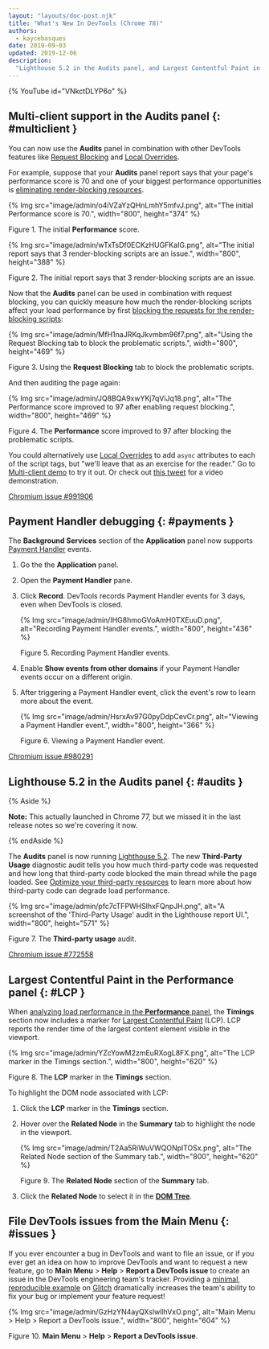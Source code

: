 ```yaml
---
layout: "layouts/doc-post.njk"
title: "What's New In DevTools (Chrome 78)"
authors:
  - kaycebasques
date: 2019-09-03
updated: 2019-12-06
description:
  "Lighthouse 5.2 in the Audits panel, and Largest Contentful Paint in the Performance panel."
---
```


{% YouTube id="VNkctDLYP6o" %}

## Multi-client support in the Audits panel {: #multiclient }

You can now use the **Audits** panel in combination with other DevTools features like [Request
Blocking][1] and [Local Overrides][2].

For example, suppose that your **Audits** panel report says that your page's performance score is 70
and one of your biggest performance opportunities is [eliminating render-blocking resources][3].

{% Img src="image/admin/o4iVZaYzQHnLmhY5mfvJ.png", alt="The initial Performance score is 70.", width="800", height="374" %}

Figure 1. The initial **Performance** score.

{% Img src="image/admin/wTxTsDf0ECKzHUGFKaIG.png", alt="The initial report says that 3 render-blocking scripts are an issue.", width="800", height="388" %}

Figure 2. The initial report says that 3 render-blocking scripts are an issue.

Now that the **Audits** panel can be used in combination with request blocking, you can quickly
measure how much the render-blocking scripts affect your load performance by first [blocking the
requests for the render-blocking scripts][4]:

{% Img src="image/admin/MfH1naJRKqJkvmbm96f7.png", alt="Using the Request Blocking tab to block the problematic scripts.", width="800", height="469" %}

Figure 3. Using the **Request Blocking** tab to block the problematic scripts.

And then auditing the page again:

{% Img src="image/admin/JQ8BQA9xwYKj7qViJq18.png", alt="The Performance score improved to 97 after enabling request blocking.", width="800", height="469" %}

Figure 4. The **Performance** score improved to 97 after blocking the problematic scripts.

You could alternatively use [Local Overrides][5] to add `async` attributes to each of the script
tags, but "we'll leave that as an exercise for the reader." Go to [Multi-client demo][6] to try it
out. Or check out [this tweet][7] for a video demonstration.

[Chromium issue #991906][8]

## Payment Handler debugging {: #payments }

The **Background Services** section of the **Application** panel now supports [Payment Handler][9]
events.

1.  Go the the **Application** panel.
2.  Open the **Payment Handler** pane.
3.  Click **Record**. DevTools records Payment Handler events for 3 days, even when DevTools is
    closed.

    {% Img src="image/admin/IHG8hmoGVoAmH0TXEuuD.png", alt="Recording Payment Handler events.", width="800", height="436" %}

    Figure 5. Recording Payment Handler events.

4.  Enable **Show events from other domains** if your Payment Handler events occur on a different
    origin.
5.  After triggering a Payment Handler event, click the event's row to learn more about the event.

    {% Img src="image/admin/HsrxAv97G0pyDdpCevCr.png", alt="Viewing a Payment Handler event.", width="800", height="366" %}

    Figure 6. Viewing a Payment Handler event.

[Chromium issue #980291][10]

## Lighthouse 5.2 in the Audits panel {: #audits }

{% Aside %}

**Note:** This actually launched in Chrome 77, but we missed it in the last release notes so we're
covering it now.

{% endAside %}

The **Audits** panel is now running [Lighthouse 5.2][11]. The new **Third-Party Usage** diagnostic
audit tells you how much third-party code was requested and how long that third-party code blocked
the main thread while the page loaded. See [Optimize your third-party resources][12] to learn more
about how third-party code can degrade load performance.

{% Img src="image/admin/pfc7cTFPWHSlhxFQnpJH.png", alt="A screenshot of the 'Third-Party Usage' audit in the Lighthouse report UI.", width="800", height="571" %}

Figure 7. The **Third-party usage** audit.

[Chromium issue #772558][13]

## Largest Contentful Paint in the Performance panel {: #LCP }

When [analyzing load performance in the **Performance** panel][14], the **Timings** section now
includes a marker for [Largest Contentful Paint][15] (LCP). LCP reports the render time of the
largest content element visible in the viewport.

{% Img src="image/admin/YZcYowM2zmEuRXogL8FX.png", alt="The LCP marker in the Timings section.", width="800", height="620" %}

Figure 8. The **LCP** marker in the **Timings** section.

To highlight the DOM node associated with LCP:

1.  Click the **LCP** marker in the **Timings** section.
2.  Hover over the **Related Node** in the **Summary** tab to highlight the node in the viewport.

    {% Img src="image/admin/T2Aa5RiWuVWQONplTOSx.png", alt="The Related Node section of the Summary tab.", width="800", height="620" %}

    Figure 9. The **Related Node** section of the **Summary** tab.

3.  Click the **Related Node** to select it in the [**DOM Tree**][16].

## File DevTools issues from the Main Menu {: #issues }

If you ever encounter a bug in DevTools and want to file an issue, or if you ever get an idea on how
to improve DevTools and want to request a new feature, go to **Main Menu** > **Help** > **Report a
DevTools issue** to create an issue in the DevTools engineering team's tracker. Providing a
[minimal, reproducible example][17] on [Glitch][18] dramatically increases the team's ability to fix
your bug or implement your feature request!

{% Img src="image/admin/GzHzYN4ayQXslwllhVxO.png", alt="Main Menu > Help > Report a DevTools issue.", width="800", height="604" %}

Figure 10. **Main Menu** > **Help** > **Report a DevTools issue**.

[1]: /web/updates/2017/04/devtools-release-notes#block-requests
[2]: /web/updates/2018/01/devtools#overrides
[3]: https://web.dev/render-blocking-resources
[4]: /web/updates/2017/04/devtools-release-notes#block-requests
[5]: /web/updates/2018/01/devtools#overrides
[6]: https://devtools.glitch.me/wndt78/multiclient.html
[7]: https://twitter.com/cjamcl/status/1167602064584671234
[8]: https://crbug.com/991906
[9]: /web/updates/2018/06/payment-handler-api
[10]: https://crbug.com/980291
[11]: https://github.com/GoogleChrome/lighthouse/releases/tag/v5.2.0
[12]: https://web.dev/fast#optimize-your-third-party-resources
[13]: https://crbug.com/772558
[14]: /web/tools/chrome-devtools/evaluate-performance/reference#record-load
[15]: https://web.dev/largest-contentful-paint
[16]: /web/tools/chrome-devtools/dom
[17]: https://stackoverflow.com/help/minimal-reproducible-example
[18]: https://glitch.com/
